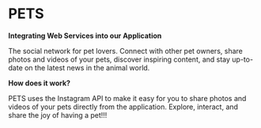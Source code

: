 # PETS

**Integrating Web Services into our Application**

The social network for pet lovers. Connect with other pet owners, share photos and videos of your pets, discover inspiring content, and stay up-to-date on the latest news in the animal world.

**How does it work?**

PETS uses the Instagram API to make it easy for you to share photos and videos of your pets directly from the application. Explore, interact, and share the joy of having a pet!!!